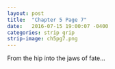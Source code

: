 ```yaml
---
layout: post
title:  "Chapter 5 Page 7"
date:   2016-07-15 19:00:07 -0400
categories: strip grip
strip-image: ch5pg7.png
---
```

From the hip into the jaws of fate...
